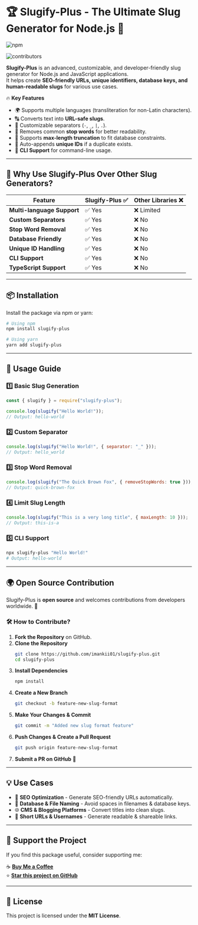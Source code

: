 # 🏆 Slugify-Plus - The Ultimate Slug Generator for Node.js 🚀

![npm](https://img.shields.io/npm/v/slugify-plus?color=blue&label=Slugify-Plus)
<!-- ![license](https://img.shields.io/npm/l/slugify-plus)
![build](https://img.shields.io/github/actions/workflow/status/imankii01/slugify-plus/ci.yml) -->
![contributors](https://img.shields.io/github/contributors/imankii01/slugify-plus)

**Slugify-Plus** is an advanced, customizable, and developer-friendly slug generator for Node.js and JavaScript applications.  
It helps create **SEO-friendly URLs, unique identifiers, database keys, and human-readable slugs** for various use cases.  

🔥 **Key Features**  
- 🌍 Supports multiple languages (transliteration for non-Latin characters).  
- 🔠 Converts text into **URL-safe slugs**.  
- 🎨 Customizable separators (`-`, `_`, `|`, `.`).  
- 🚀 Removes common **stop words** for better readability.  
- 🔢 Supports **max-length truncation** to fit database constraints.  
- 🔄 Auto-appends **unique IDs** if a duplicate exists.  
- 🔑 **CLI Support** for command-line usage.  

---

## 🎯 **Why Use Slugify-Plus Over Other Slug Generators?**

| Feature                | Slugify-Plus ✅ | Other Libraries ❌ |
|------------------------|----------------|--------------------|
| **Multi-language Support** | ✅ Yes | ❌ Limited |
| **Custom Separators** | ✅ Yes | ❌ No |
| **Stop Word Removal** | ✅ Yes | ❌ No |
| **Database Friendly** | ✅ Yes | ❌ No |
| **Unique ID Handling** | ✅ Yes | ❌ No |
| **CLI Support** | ✅ Yes | ❌ No |
| **TypeScript Support** | ✅ Yes | ❌ No |

---

## 📦 **Installation**  
Install the package via npm or yarn:

```sh
# Using npm
npm install slugify-plus

# Using yarn
yarn add slugify-plus
```

---

## 🚀 **Usage Guide**

### **1️⃣ Basic Slug Generation**
```js
const { slugify } = require("slugify-plus");

console.log(slugify("Hello World!")); 
// Output: hello-world
```

### **2️⃣ Custom Separator**
```js
console.log(slugify("Hello World!", { separator: "_" })); 
// Output: hello_world
```

### **3️⃣ Stop Word Removal**
```js
console.log(slugify("The Quick Brown Fox", { removeStopWords: true })); 
// Output: quick-brown-fox
```

### **4️⃣ Limit Slug Length**
```js
console.log(slugify("This is a very long title", { maxLength: 10 })); 
// Output: this-is-a
```

### **5️⃣ CLI Support**
```sh
npx slugify-plus "Hello World!"
# Output: hello-world
```

---

## 🌍 **Open Source Contribution**

Slugify-Plus is **open source** and welcomes contributions from developers worldwide. 💜  

### 🛠 **How to Contribute?**
1. **Fork the Repository** on GitHub.  
2. **Clone the Repository**  
   ```sh
   git clone https://github.com/imankii01/slugify-plus.git
   cd slugify-plus
   ```
3. **Install Dependencies**  
   ```sh
   npm install
   ```
4. **Create a New Branch**  
   ```sh
   git checkout -b feature-new-slug-format
   ```
5. **Make Your Changes & Commit**  
   ```sh
   git commit -m "Added new slug format feature"
   ```
6. **Push Changes & Create a Pull Request**  
   ```sh
   git push origin feature-new-slug-format
   ```
7. **Submit a PR on GitHub** 🚀  

---

## 💡 **Use Cases**
- 📌 **SEO Optimization** - Generate SEO-friendly URLs automatically.  
- 🔑 **Database & File Naming** - Avoid spaces in filenames & database keys.  
- 🌐 **CMS & Blogging Platforms** - Convert titles into clean slugs.  
- 📂 **Short URLs & Usernames** - Generate readable & shareable links.  

---

## 🎉 **Support the Project**
If you find this package useful, consider supporting me:  

☕ **[Buy Me a Coffee](https://www.buymeacoffee.com/imankii01)**  
⭐ **[Star this project on GitHub](https://github.com/imankii01/slugify-plus)**  

---

## 📄 **License**
This project is licensed under the **MIT License**.  
